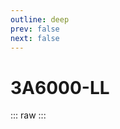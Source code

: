 ```yaml
---
outline: deep
prev: false
next: false
---
```

# 3A6000-LL

::: raw
<ClientOnly>
    <CpuTable chips="3A6000-LL" />
</ClientOnly>
:::

<script setup>
    import CpuTable from "../../../components/chips/cpu_table.vue"
</script>
